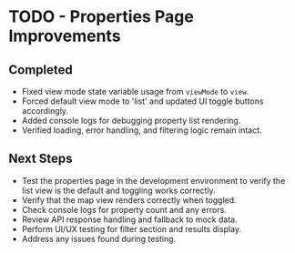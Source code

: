 # TODO - Properties Page Improvements

## Completed
- Fixed view mode state variable usage from `viewMode` to `view`.
- Forced default view mode to 'list' and updated UI toggle buttons accordingly.
- Added console logs for debugging property list rendering.
- Verified loading, error handling, and filtering logic remain intact.

## Next Steps
- Test the properties page in the development environment to verify the list view is the default and toggling works correctly.
- Verify that the map view renders correctly when toggled.
- Check console logs for property count and any errors.
- Review API response handling and fallback to mock data.
- Perform UI/UX testing for filter section and results display.
- Address any issues found during testing.
